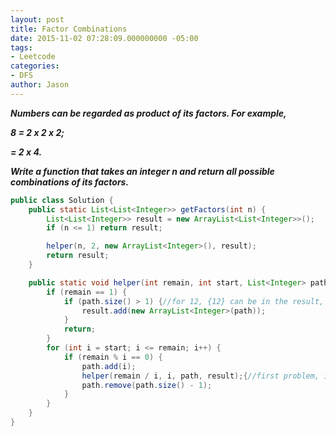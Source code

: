 ```yaml
---
layout: post
title: Factor Combinations
date: 2015-11-02 07:28:09.000000000 -05:00
tags:
- Leetcode
categories:
- DFS
author: Jason
---
```

<p><strong><em>Numbers can be regarded as product of its factors. For example,</p>

8 = 2 x 2 x 2;</p>
  = 2 x 4.</p>
Write a function that takes an integer n and return all possible combinations of its factors.</em></strong></p>
``` java
public class Solution {
    public static List<List<Integer>> getFactors(int n) {
        List<List<Integer>> result = new ArrayList<List<Integer>>();
        if (n <= 1) return result;

        helper(n, 2, new ArrayList<Integer>(), result);
        return result;
    }

    public static void helper(int remain, int start, List<Integer> path, List<List<Integer>> result) {
        if (remain == 1) {
            if (path.size() > 1) {//for 12, {12} can be in the result, we need to remove it
                result.add(new ArrayList<Integer>(path));
            }
            return;
        }
        for (int i = start; i <= remain; i++) {
            if (remain % i == 0) {
                path.add(i);
                helper(remain / i, i, path, result);{//first problem, i can be equal to n, for 37 we use path.size() > 1 to get the empty result, second problem, we use start to avoid duplicate results, like for 10, the result can be [2, 5] and [5, 2]
                path.remove(path.size() - 1);
            }
        }
    }
}
```
